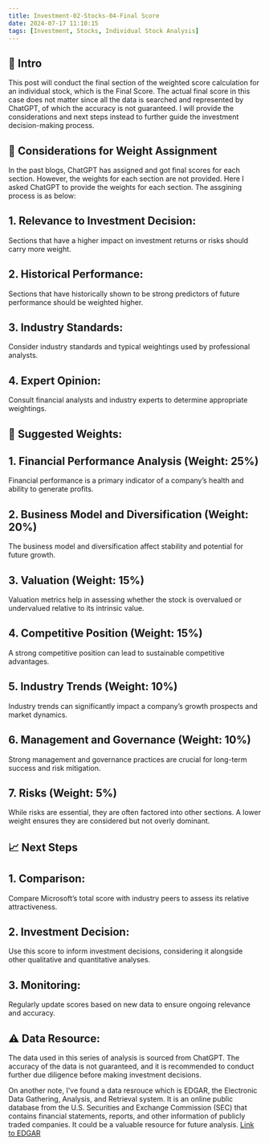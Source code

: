 ```yaml
---
title: Investment-02-Stocks-04-Final Score
date: 2024-07-17 11:10:15
tags: [Investment, Stocks, Individual Stock Analysis]
---
```


## **🔎 Intro**

This post will conduct the final section of the weighted score calculation for an individual stock, which is the Final Score. The actual final score in this case does not matter since all the data is searched and represented by ChatGPT, of which the accuracy is not guaranteed. I will provide the considerations and next steps instead to further guide the investment decision-making process.

<!--more-->

## **💭 Considerations for Weight Assignment**

In the past blogs, ChatGPT has assigned and got final scores for each section. However, the weights for each section are not provided. Here I asked ChatGPT to provide the weights for each section. The assgining process is as below:

## 1. Relevance to Investment Decision:
Sections that have a higher impact on investment returns or risks should carry more weight.

## 2. Historical Performance:
Sections that have historically shown to be strong predictors of future performance should be weighted higher.

## 3. Industry Standards:
Consider industry standards and typical weightings used by professional analysts.

## 4. Expert Opinion:
Consult financial analysts and industry experts to determine appropriate weightings.

## **🧮 Suggested Weights:**

## 1. Financial Performance Analysis (Weight: 25%)
Financial performance is a primary indicator of a company’s health and ability to generate profits.

## 2. Business Model and Diversification (Weight: 20%)
The business model and diversification affect stability and potential for future growth.

## 3. Valuation (Weight: 15%)
Valuation metrics help in assessing whether the stock is overvalued or undervalued relative to its intrinsic value.

## 4. Competitive Position (Weight: 15%)
A strong competitive position can lead to sustainable competitive advantages.

## 5. Industry Trends (Weight: 10%)
Industry trends can significantly impact a company’s growth prospects and market dynamics.

## 6. Management and Governance (Weight: 10%)
Strong management and governance practices are crucial for long-term success and risk mitigation.

## 7. Risks (Weight: 5%)
While risks are essential, they are often factored into other sections. A lower weight ensures they are considered but not overly dominant.

## **📈 Next Steps**

## 1. Comparison:
Compare Microsoft’s total score with industry peers to assess its relative attractiveness.

## 2. Investment Decision:
Use this score to inform investment decisions, considering it alongside other qualitative and quantitative analyses.

## 3. Monitoring:
Regularly update scores based on new data to ensure ongoing relevance and accuracy.

## ⚠️ **Data Resource:**
The data used in this series of analysis is sourced from ChatGPT. The accuracy of the data is not guaranteed, and it is recommended to conduct further due diligence before making investment decisions.

On another note, I've found a data resrouce which is EDGAR, the Electronic Data Gathering, Analysis, and Retrieval system. It is an online public database from the U.S. Securities and Exchange Commission (SEC) that contains financial statements, reports, and other information of publicly traded companies. It could be a valuable resource for future analysis. [Link to EDGAR](https://www.investor.gov/introduction-investing/getting-started/researching-investments/using-edgar-research-investments)